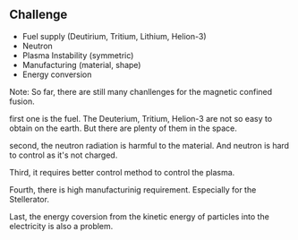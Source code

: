 ## Challenge

- Fuel supply (Deutirium, Tritium, Lithium, Helion-3)
- Neutron
- Plasma Instability (symmetric)
- Manufacturing (material, shape)
- Energy conversion 


Note:
So far, there are still many chanllenges for the magnetic confined fusion.

first one is the fuel. The Deuterium, Tritium, Helion-3 are not so easy to obtain on the earth. But there are plenty of them in the space.

second, the neutron radiation is harmful to the material. And neutron is hard to control as it's not charged. 

Third, it requires better control method to control the plasma.

Fourth, there is high manufacturinig requirement. Especially for the Stellerator.

Last, the energy coversion from the kinetic energy of particles into the electricity is also a problem.